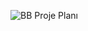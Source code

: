 ![BB Proje Planı ](https://github.com/drtszprns/DENEME43/assets/127944626/1ca5920c-eb14-4965-8317-3af4517a7b7a)
